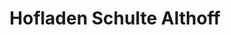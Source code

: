---
title: "Hofladen Schulte Althoff"
url: /nordkirchen/hofladen-schulte-althoff/
shop: Hofladen
---